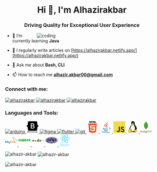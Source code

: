
<h1 align="center">Hi 👋, I'm Alhazirakbar</h1>
<h3 align="center">Driving Quality for Exceptional User Experience</h3>

 <img align="right" alt="coding" width="400" src="https://media.giphy.com/media/v1.Y2lkPTc5MGI3NjExN2QxOGQxY2Q4OTIwYTczNWU5ZWQ4ZDg0YTgyZDYzMzhiNGZiN2U5MCZlcD12MV9pbnRlcm5hbF9naWZzX2dpZklkJmN0PWc/LmxS3CI4Pqk7aPviYO/giphy-downsized.gif" /> 

- 🌱 I’m currently learning **Java**

- 📝 I regularly write articles on [https://alhazirakbar.netlify.app/](https://alhazirakbar.netlify.app/)

- 💬 Ask me about **Bash, CLI**

- 📫 How to reach me **alhazir.akbar00@gmail.com**

<h3 align="left">Connect with me:</h3>
<p align="left">
<a href="https://twitter.com/alhazirakbar" target="blank"><img align="center" src="https://raw.githubusercontent.com/rahuldkjain/github-profile-readme-generator/master/src/images/icons/Social/twitter.svg" alt="alhazirakbar" height="30" width="40" /></a>
<a href="https://linkedin.com/in/alhazirakbar" target="blank"><img align="center" src="https://raw.githubusercontent.com/rahuldkjain/github-profile-readme-generator/master/src/images/icons/Social/linked-in-alt.svg" alt="alhazirakbar" height="30" width="40" /></a>
<a href="https://instagram.com/alhazirakbar" target="blank"><img align="center" src="https://raw.githubusercontent.com/rahuldkjain/github-profile-readme-generator/master/src/images/icons/Social/instagram.svg" alt="alhazirakbar" height="30" width="40" /></a>
</p>

<h3 align="left">Languages and Tools:</h3>
<p align="left"> <a href="https://www.arduino.cc/" target="_blank" rel="noreferrer"> <img src="https://cdn.worldvectorlogo.com/logos/arduino-1.svg" alt="arduino" width="40" height="40"/> </a> <a href="https://getbootstrap.com" target="_blank" rel="noreferrer"> <img src="https://raw.githubusercontent.com/devicons/devicon/master/icons/bootstrap/bootstrap-plain-wordmark.svg" alt="bootstrap" width="40" height="40"/> </a> <a href="https://www.figma.com/" target="_blank" rel="noreferrer"> <img src="https://www.vectorlogo.zone/logos/figma/figma-icon.svg" alt="figma" width="40" height="40"/> </a> <a href="https://flutter.dev" target="_blank" rel="noreferrer"> <img src="https://www.vectorlogo.zone/logos/flutterio/flutterio-icon.svg" alt="flutter" width="40" height="40"/> </a> <a href="https://git-scm.com/" target="_blank" rel="noreferrer"> <img src="https://www.vectorlogo.zone/logos/git-scm/git-scm-icon.svg" alt="git" width="40" height="40"/> </a> <a href="https://www.w3.org/html/" target="_blank" rel="noreferrer"> <img src="https://raw.githubusercontent.com/devicons/devicon/master/icons/html5/html5-original-wordmark.svg" alt="html5" width="40" height="40"/> </a> <a href="https://www.java.com" target="_blank" rel="noreferrer"> <img src="https://raw.githubusercontent.com/devicons/devicon/master/icons/java/java-original.svg" alt="java" width="40" height="40"/> </a> <a href="https://developer.mozilla.org/en-US/docs/Web/JavaScript" target="_blank" rel="noreferrer"> <img src="https://raw.githubusercontent.com/devicons/devicon/master/icons/javascript/javascript-original.svg" alt="javascript" width="40" height="40"/> </a> <a href="https://www.linux.org/" target="_blank" rel="noreferrer"> <img src="https://raw.githubusercontent.com/devicons/devicon/master/icons/linux/linux-original.svg" alt="linux" width="40" height="40"/> </a> <a href="https://www.mongodb.com/" target="_blank" rel="noreferrer"> <img src="https://raw.githubusercontent.com/devicons/devicon/master/icons/mongodb/mongodb-original-wordmark.svg" alt="mongodb" width="40" height="40"/> </a> <a href="https://www.mysql.com/" target="_blank" rel="noreferrer"> <img src="https://raw.githubusercontent.com/devicons/devicon/master/icons/mysql/mysql-original-wordmark.svg" alt="mysql" width="40" height="40"/> </a> <a href="https://www.nginx.com" target="_blank" rel="noreferrer"> <img src="https://raw.githubusercontent.com/devicons/devicon/master/icons/nginx/nginx-original.svg" alt="nginx" width="40" height="40"/> </a> <a href="https://nodejs.org" target="_blank" rel="noreferrer"> <img src="https://raw.githubusercontent.com/devicons/devicon/master/icons/nodejs/nodejs-original-wordmark.svg" alt="nodejs" width="40" height="40"/> </a> <a href="https://www.php.net" target="_blank" rel="noreferrer"> <img src="https://raw.githubusercontent.com/devicons/devicon/master/icons/php/php-original.svg" alt="php" width="40" height="40"/> </a> <a href="https://reactjs.org/" target="_blank" rel="noreferrer"> <img src="https://raw.githubusercontent.com/devicons/devicon/master/icons/react/react-original-wordmark.svg" alt="react" width="40" height="40"/> </a> </p>

<p><img align="left" src="https://github-readme-stats.vercel.app/api/top-langs?username=alhazir-akbar&show_icons=true&locale=en&layout=compact" alt="alhazir-akbar" /></p>

<p>&nbsp;<img align="center" src="https://github-readme-stats.vercel.app/api?username=alhazir-akbar&show_icons=true&locale=en" alt="alhazir-akbar" /></p>

<p><img align="center" src="https://github-readme-streak-stats.herokuapp.com/?user=alhazir-akbar&" alt="alhazir-akbar" /></p>
